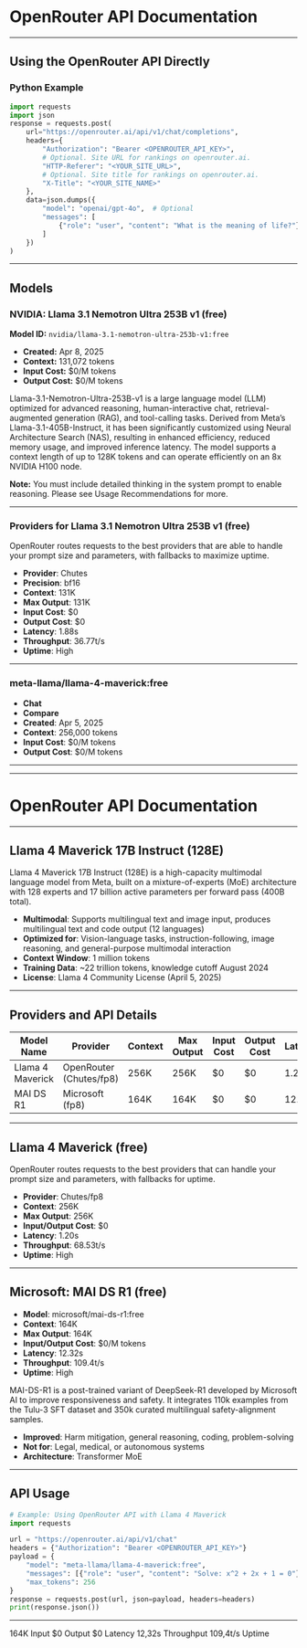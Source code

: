 # OpenRouter API Documentation

---

## Using the OpenRouter API Directly

### Python Example

```python
import requests
import json
response = requests.post(
    url="https://openrouter.ai/api/v1/chat/completions",
    headers={
        "Authorization": "Bearer <OPENROUTER_API_KEY>",
        # Optional. Site URL for rankings on openrouter.ai.
        "HTTP-Referer": "<YOUR_SITE_URL>",
        # Optional. Site title for rankings on openrouter.ai.
        "X-Title": "<YOUR_SITE_NAME>"
    },
    data=json.dumps({
        "model": "openai/gpt-4o",  # Optional
        "messages": [
            {"role": "user", "content": "What is the meaning of life?"}
        ]
    })
)
```

---

## Models

### NVIDIA: Llama 3.1 Nemotron Ultra 253B v1 (free)

**Model ID:** `nvidia/llama-3.1-nemotron-ultra-253b-v1:free`

- **Created:** Apr 8, 2025
- **Context:** 131,072 tokens
- **Input Cost:** $0/M tokens
- **Output Cost:** $0/M tokens

Llama-3.1-Nemotron-Ultra-253B-v1 is a large language model (LLM) optimized for advanced reasoning, human-interactive chat, retrieval-augmented generation (RAG), and tool-calling tasks. Derived from Meta’s Llama-3.1-405B-Instruct, it has been significantly customized using Neural Architecture Search (NAS), resulting in enhanced efficiency, reduced memory usage, and improved inference latency. The model supports a context length of up to 128K tokens and can operate efficiently on an 8x NVIDIA H100 node.

**Note:** You must include detailed thinking in the system prompt to enable reasoning. Please see Usage Recommendations for more.

---

### Providers for Llama 3.1 Nemotron Ultra 253B v1 (free)

OpenRouter routes requests to the best providers that are able to handle your prompt size and parameters, with fallbacks to maximize uptime.

- **Provider**: Chutes
- **Precision**: bf16
- **Context**: 131K
- **Max Output**: 131K
- **Input Cost**: $0
- **Output Cost**: $0
- **Latency**: 1.88s
- **Throughput**: 36.77t/s
- **Uptime**: High

---

### meta-llama/llama-4-maverick:free

- **Chat**
- **Compare**
- **Created**: Apr 5, 2025
- **Context**: 256,000 tokens
- **Input Cost**: $0/M tokens
- **Output Cost**: $0/M tokens

---

---

# OpenRouter API Documentation

---

## Llama 4 Maverick 17B Instruct (128E)

Llama 4 Maverick 17B Instruct (128E) is a high-capacity multimodal language model from Meta, built on a mixture-of-experts (MoE) architecture with 128 experts and 17 billion active parameters per forward pass (400B total).

- **Multimodal**: Supports multilingual text and image input, produces multilingual text and code output (12 languages)
- **Optimized for**: Vision-language tasks, instruction-following, image reasoning, and general-purpose multimodal interaction
- **Context Window**: 1 million tokens
- **Training Data**: ~22 trillion tokens, knowledge cutoff August 2024
- **License**: Llama 4 Community License (April 5, 2025)

---

## Providers and API Details

| Model Name | Provider | Context | Max Output | Input Cost | Output Cost | Latency | Throughput | Uptime |
|------------|----------|---------|------------|------------|-------------|---------|------------|--------|
| Llama 4 Maverick | OpenRouter (Chutes/fp8) | 256K | 256K | $0 | $0 | 1.20s | 68.53t/s | High |
| MAI DS R1        | Microsoft (fp8)         | 164K | 164K | $0 | $0 | 12.32s| 109.4t/s | High |

---

## Llama 4 Maverick (free)

OpenRouter routes requests to the best providers that can handle your prompt size and parameters, with fallbacks for uptime.

- **Provider**: Chutes/fp8
- **Context**: 256K
- **Max Output**: 256K
- **Input/Output Cost**: $0
- **Latency**: 1.20s
- **Throughput**: 68.53t/s
- **Uptime**: High

---

## Microsoft: MAI DS R1 (free)

- **Model**: microsoft/mai-ds-r1:free
- **Context**: 164K
- **Max Output**: 164K
- **Input/Output Cost**: $0/M tokens
- **Latency**: 12.32s
- **Throughput**: 109.4t/s
- **Uptime**: High

MAI-DS-R1 is a post-trained variant of DeepSeek-R1 developed by Microsoft AI to improve responsiveness and safety. It integrates 110k examples from the Tulu-3 SFT dataset and 350k curated multilingual safety-alignment samples.

- **Improved**: Harm mitigation, general reasoning, coding, problem-solving
- **Not for**: Legal, medical, or autonomous systems
- **Architecture**: Transformer MoE

---

## API Usage

```python
# Example: Using OpenRouter API with Llama 4 Maverick
import requests

url = "https://openrouter.ai/api/v1/chat"
headers = {"Authorization": "Bearer <OPENROUTER_API_KEY>"}
payload = {
    "model": "meta-llama/llama-4-maverick:free",
    "messages": [{"role": "user", "content": "Solve: x^2 + 2x + 1 = 0"}],
    "max_tokens": 256
}
response = requests.post(url, json=payload, headers=headers)
print(response.json())
```

---
164K
Input
$0
Output
$0
Latency
12,32s
Throughput
109,4t/s
Uptime


